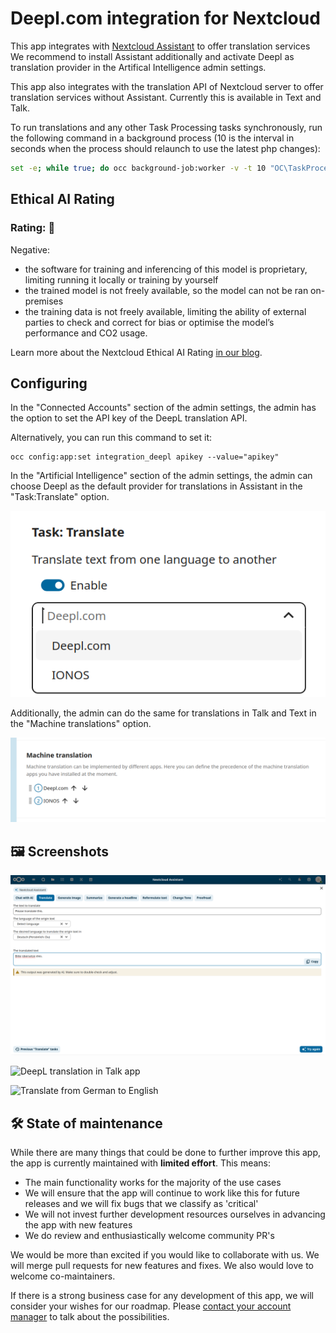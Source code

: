 <!--
  - SPDX-FileCopyrightText: 2023 Nextcloud GmbH and Nextcloud contributors
  - SPDX-License-Identifier: AGPL-3.0-or-later
-->
# Deepl.com integration for Nextcloud

This app integrates with [Nextcloud Assistant](https://apps.nextcloud.com/apps/assistant) to offer translation services We recommend to install Assistant additionally and activate Deepl as translation provider in the Artifical Intelligence admin settings.

This app also integrates with the translation API of Nextcloud server to offer translation services without Assistant. Currently this is available in Text and Talk.

To run translations and any other Task Processing tasks synchronously, run the following command in a background process (10 is the interval in seconds when the process should relaunch to use the latest php changes):

```sh
set -e; while true; do occ background-job:worker -v -t 10 "OC\TaskProcessing\SynchronousBackgroundJob"; done
```

## Ethical AI Rating
### Rating: 🔴

Negative:
* the software for training and inferencing of this model is proprietary, limiting running it locally or training by yourself
* the trained model is not freely available, so the model can not be ran on-premises
* the training data is not freely available, limiting the ability of external parties to check and correct for bias or optimise the model’s performance and CO2 usage.

Learn more about the Nextcloud Ethical AI Rating [in our blog](https://nextcloud.com/blog/nextcloud-ethical-ai-rating/).

## Configuring

In the "Connected Accounts" section of the admin settings, the admin has the option to set the API key of the DeepL translation API.

Alternatively, you can run this command to set it:
```
occ config:app:set integration_deepl apikey --value="apikey"
```

In the "Artificial Intelligence" section of the admin settings, the admin can choose Deepl as the default provider for translations in Assistant in the "Task:Translate" option.

![Set Deepl for Assistant translation](img/Screenshot_Settings_1.png)

Additionally, the admin can do the same for translations in Talk and Text in the "Machine translations" option.

![Set Deepl as translate provider](img/Screenshot_Settings_2.png)

## 🖼️ Screenshots
![DeepL translation in Assistant app](img/screenshot_assistant.png)

![DeepL translation in Talk app](img/screenshot1.png)

![Translate from German to English](img/screenshot2.png)

## 🛠️ State of maintenance

While there are many things that could be done to further improve this app, the app is currently maintained with **limited effort**. This means:

- The main functionality works for the majority of the use cases
- We will ensure that the app will continue to work like this for future releases and we will fix bugs that we classify as 'critical'
- We will not invest further development resources ourselves in advancing the app with new features
- We do review and enthusiastically welcome community PR's

We would be more than excited if you would like to collaborate with us. We will merge pull requests for new features and fixes. We also would love to welcome co-maintainers.

If there is a strong business case for any development of this app, we will consider your wishes for our roadmap. Please [contact your account manager](https://nextcloud.com/enterprise/) to talk about the possibilities.
